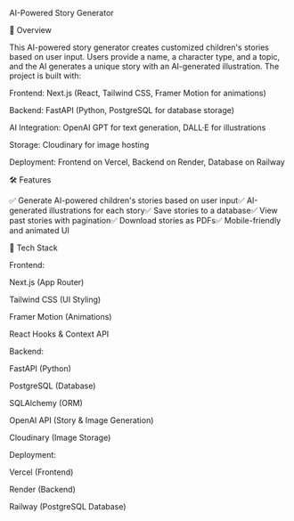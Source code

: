 AI-Powered Story Generator

🚀 Overview

This AI-powered story generator creates customized children's stories based on user input. Users provide a name, a character type, and a topic, and the AI generates a unique story with an AI-generated illustration. The project is built with:

Frontend: Next.js (React, Tailwind CSS, Framer Motion for animations)

Backend: FastAPI (Python, PostgreSQL for database storage)

AI Integration: OpenAI GPT for text generation, DALL·E for illustrations

Storage: Cloudinary for image hosting

Deployment: Frontend on Vercel, Backend on Render, Database on Railway

🛠 Features

✅ Generate AI-powered children's stories based on user input✅ AI-generated illustrations for each story✅ Save stories to a database✅ View past stories with pagination✅ Download stories as PDFs✅ Mobile-friendly and animated UI

🎨 Tech Stack

Frontend:

Next.js (App Router)

Tailwind CSS (UI Styling)

Framer Motion (Animations)

React Hooks & Context API

Backend:

FastAPI (Python)

PostgreSQL (Database)

SQLAlchemy (ORM)

OpenAI API (Story & Image Generation)

Cloudinary (Image Storage)

Deployment:

Vercel (Frontend)

Render (Backend)

Railway (PostgreSQL Database)

